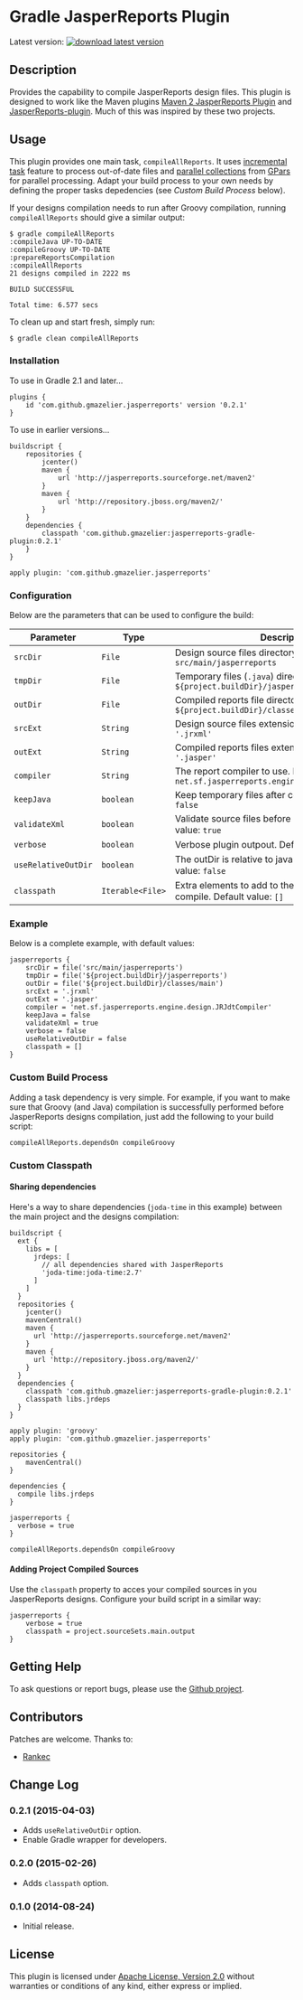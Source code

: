 # Gradle JasperReports Plugin

Latest version: [![download latest version](https://api.bintray.com/packages/gmazelier/maven/com.github.gmazelier:jasperreports-gradle-plugin/images/download.png)](https://bintray.com/gmazelier/maven/com.github.gmazelier:jasperreports-gradle-plugin/_latestVersion)

## Description

Provides the capability to compile JasperReports design files. This plugin is designed to work like the Maven plugins [Maven 2 JasperReports Plugin](http://mojo.codehaus.org/jasperreports-maven-plugin) and [JasperReports-plugin](https://github.com/alexnederlof/Jasper-report-maven-plugin). Much of this was inspired by these two projects.

## Usage

This plugin provides one main task, `compileAllReports`. It uses [incremental task](http://www.gradle.org/docs/current/dsl/org.gradle.api.tasks.incremental.IncrementalTaskInputs.html) feature to process out-of-date files and [parallel collections](http://gpars.codehaus.org/GParsPool) from [GPars](http://gpars.codehaus.org) for parallel processing. Adapt your build process to your own needs by defining the proper tasks depedencies (see *Custom Build Process* below).

If your designs compilation needs to run after Groovy compilation, running `compileAllReports` should give a similar output:

    $ gradle compileAllReports
    :compileJava UP-TO-DATE
    :compileGroovy UP-TO-DATE
    :prepareReportsCompilation
    :compileAllReports
    21 designs compiled in 2222 ms
    
    BUILD SUCCESSFUL
    
    Total time: 6.577 secs

To clean up and start fresh, simply run:

    $ gradle clean compileAllReports

### Installation

To use in Gradle 2.1 and later...

    plugins {
        id 'com.github.gmazelier.jasperreports' version '0.2.1'
    }

To use in earlier versions...

    buildscript {
        repositories {
            jcenter()
            maven {
                url 'http://jasperreports.sourceforge.net/maven2'
            }
            maven {
                url 'http://repository.jboss.org/maven2/'
            }
        }
        dependencies {
            classpath 'com.github.gmazelier:jasperreports-gradle-plugin:0.2.1'
        }
    }

    apply plugin: 'com.github.gmazelier.jasperreports'

### Configuration

Below are the parameters that can be used to configure the build:

| Parameter     | Type             | Description                                                                                   |
|---------------|------------------|-----------------------------------------------------------------------------------------------|
| `srcDir`      | `File`           | Design source files directory. Default value: `src/main/jasperreports`                        |
| `tmpDir`      | `File`           | Temporary files (`.java`) directory. Default value: `${project.buildDir}/jasperreports`       |
| `outDir`      | `File`           | Compiled reports file directory. Default value: `${project.buildDir}/classes/main`            |
| `srcExt`      | `String`         | Design source files extension. Default value: `'.jrxml'`                                      |
| `outExt`      | `String`         | Compiled reports files extension. Default value: `'.jasper'`                                  |
| `compiler`    | `String`         | The report compiler to use. Default value: `net.sf.jasperreports.engine.design.JRJdtCompiler` |
| `keepJava`    | `boolean`        | Keep temporary files after compiling. Default value: `false`                                  |
| `validateXml` | `boolean`        | Validate source files before compiling. Default value: `true`                                 |
| `verbose`     | `boolean`        | Verbose plugin outpout. Default value: `false`                                                |
| `useRelativeOutDir`     | `boolean`        | The outDir is relative to java classpath. Default value: `false`                                                |
| `classpath`   | `Iterable<File>` | Extra elements to add to the classpath when compile. Default value: `[]`                      |

### Example

Below is a complete example, with default values:

    jasperreports {
        srcDir = file('src/main/jasperreports')
        tmpDir = file('${project.buildDir}/jasperreports')
        outDir = file('${project.buildDir}/classes/main')
        srcExt = '.jrxml'
        outExt = '.jasper'
        compiler = 'net.sf.jasperreports.engine.design.JRJdtCompiler'
        keepJava = false
        validateXml = true
        verbose = false
        useRelativeOutDir = false
        classpath = []
    }

### Custom Build Process

Adding a task dependency is very simple. For example, if you want to make sure that Groovy (and Java) compilation is successfully performed before JasperReports designs compilation, just add the following to your build script:

    compileAllReports.dependsOn compileGroovy

### Custom Classpath

#### Sharing dependencies

Here's a way to share dependencies (`joda-time` in this example) between the main project and the designs compilation:

    buildscript {
      ext {
        libs = [
          jrdeps: [
            // all dependencies shared with JasperReports
            'joda-time:joda-time:2.7'
          ]
        ]
      }
      repositories {
        jcenter()
        mavenCentral()
        maven {
          url 'http://jasperreports.sourceforge.net/maven2'
        }
        maven {
          url 'http://repository.jboss.org/maven2/'
        }
      }
      dependencies {
        classpath 'com.github.gmazelier:jasperreports-gradle-plugin:0.2.1'
        classpath libs.jrdeps
      }
    }

    apply plugin: 'groovy'
    apply plugin: 'com.github.gmazelier.jasperreports'

    repositories {
        mavenCentral()
    }

    dependencies {
      compile libs.jrdeps
    }

    jasperreports {
      verbose = true
    }

    compileAllReports.dependsOn compileGroovy

#### Adding Project Compiled Sources

Use the `classpath` property to acces your compiled sources in you JasperReports designs. Configure your build script in a similar way:

    jasperreports {
        verbose = true
        classpath = project.sourceSets.main.output
    }

## Getting Help

To ask questions or report bugs, please use the [Github project](https://github.com/gmazelier/gradle/jasperreports/issues).

## Contributors

Patches are welcome. Thanks to:

* [Rankec](https://github.com/rankec)

## Change Log

### 0.2.1 (2015-04-03)

* Adds `useRelativeOutDir` option.
* Enable Gradle wrapper for developers.

### 0.2.0 (2015-02-26)

* Adds `classpath` option.

### 0.1.0 (2014-08-24)

* Initial release.

## License
This plugin is licensed under [Apache License, Version 2.0](http://www.apache.org/licenses/LICENSE-2.0.html)
without warranties or conditions of any kind, either express or implied.
